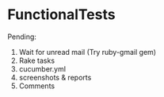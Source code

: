 FunctionalTests
===============

Pending:
1. Wait for unread mail (Try ruby-gmail gem)
2. Rake tasks
3. cucumber.yml
4. screenshots & reports
5. Comments
